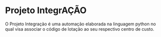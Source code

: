 # Projeto IntegrAÇÃO
O  Projeto Integração é uma automação elaborada na linguagem python no qual visa associar o código de lotação ao seu respectivo centro de custo. 
